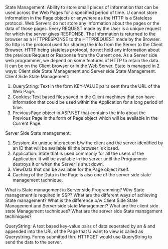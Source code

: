 State Management: 
Ability to store small pieces of information that can be used across the Web Pages for a specified period of time. U cannot store information in the Page objects or anywhere as the HTTP is a Stateless protocol. Web Servers do not store any information about the pages or the data of those pages. Every REQUEST made by the User is a unique request for which the server gives RESPONSE. The Information is returned to the browser as a HTTPRESPONSE to the HTTPREQUEST made by the Browser. So http is the protocol used for sharing the info from the Server to the Client Browser. 
HTTP being stateless protocol, do not hold any information about the previous Request or Response from the Current one.
As a Server side web programmer, we depend on some features of HTTP to retain the data. It can be on the Client browser or in the Web Server. 
State is managed in 2 ways: Client side State Management and Server side State Management.
Client Side State Management:
1. QueryString: Text in the form KEY-VALUE pairs sent thru the URL of the Web Page.
2. Cookies: Text based files saved in the Client machines that can have information that could be used within the Application for a long period of time.
3. PreviousPage object in ASP.NET that contains the info about the Previous Page in  the form of Page object which will be available in the Current Page.   

Server Side State management:
1. Session: An unique interaction b/w the client and the server identified by an ID that will be available till the browser is closed. 
2. Application: State that is used commonly for all the users of the Application. It will be available in the server until the Programmer destroys it or when the Server is shut down. 
3. ViewData that can be available for the Page object itself.
4. Caching of the Data in the Page is also one of the server side state management technique. 

What is State management in Server side Programming?
Why State management is required in SSP?
What are the different ways of achieving State management?
What is the difference b/w Client Side State Management and Server side state Management?
What are the client side state Management techniques?
What are the server side State managament techiniques?


QueryString: 
A text based key-value pairs of data seperated by an & and appended into the URL of the Page that U want to view is called as Querystring. 
Forms submitted thru HTTPGET would use QueryString to send the data to the server. 







   
